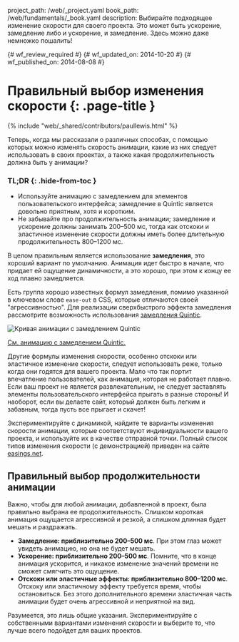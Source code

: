 project_path: /web/_project.yaml
book_path: /web/fundamentals/_book.yaml
description: Выбирайте подходящее изменение скорости для своего проекта. Это может быть ускорение, замедление либо и ускорение, и замедление. Здесь можно даже немножко пошалить!

{# wf_review_required #}
{# wf_updated_on: 2014-10-20 #}
{# wf_published_on: 2014-08-08 #}

# Правильный выбор изменения скорости {: .page-title }

{% include "web/_shared/contributors/paullewis.html" %}


Теперь, когда мы рассказали о различных способах, с помощью которых можно изменять скорость анимации, какие из них следует использовать в своих проектах, а также какая продолжительность должна быть у анимации?

### TL;DR {: .hide-from-toc }
- Используйте анимацию с замедлением для элементов пользовательского интерфейса; замедление в Quintic является довольно приятным, хотя и коротким.
- Не забывайте про продолжительность анимации; замедление и ускорение должны занимать 200–500 мс, тогда как отскоки и эластичное изменение скорости должны иметь более длительную продолжительность 800–1200 мс.


В целом правильным является использование **замедления**, это хороший вариант по умолчанию. Анимация идет быстро в начале, что придает ей ощущение динамичности, а это хорошо, при этом к концу ее ход плавно замедляется.

Есть группа хорошо известных формул замедления, помимо указанной в ключевом слове `ease-out` в CSS, которые отличаются своей "агрессивностью". Для реализации сверхбыстрого эффекта замедления рассмотрите возможность использования [замедления Quintic](http://easings.net/#easeOutQuint).

<img src="imgs/quintic-ease-out-markers.png" alt="Кривая анимации с замедлением Quintic" style="max-width: 300px"/>

<a href="https://googlesamples.github.io/web-fundamentals/samples/../fundamentals/design-and-ui/animations/box-move-quintic-ease-out.html">См. анимацию с замедлением Quintic.</a>

Другие формулы изменения скорости, особенно отскоки или эластичное изменение скорости, следует использовать реже, только когда они годятся для вашего проекта. Мало что так портит впечатление пользователей, как анимация, которая не работает плавно. Если ваш проект не является развлекательным, не следует заставлять элементы пользовательского интерфейса прыгать в разные стороны! И наоборот, если вы делаете сайт, который должен быть легким и забавным, тогда пусть все прыгает и скачет!

Экспериментируйте с динамикой, найдите те варианты изменения скорости анимации, которые соответствуют индивидуальности вашего проекта, и используйте их в качестве отправной точки. Полный список типов изменения скорости (с демонстрацией) приведен на сайте [easings.net](http://easings.net).

## Правильный выбор продолжительности анимации

Важно, чтобы для любой анимации, добавленной в проект, была правильно выбрана ее продолжительность. Слишком короткая анимация ощущается агрессивной и резкой, а слишком длинная будет мешать и раздражать.

* **Замедление: приблизительно 200–500 мс**. При этом глаз может увидеть анимацию, но она не будет мешать.
* **Ускорение: приблизительно 200–500 мс**. Помните, что в конце анимация ускорится, и никакое изменение значений времени не сможет смягчить это ощущение.
* **Отскоки или эластичные эффекты: приблизительно 800–1200 мс**. Отскоку или эластичному эффекту требуется время, чтобы остановиться. Без этого дополнительного времени эластичная часть анимации будет очень агрессивной и неприятной на вид.

Разумеется, это лишь общие указания. Экспериментируйте с собственными вариантами изменения скорости и выберите то, что лучше всего подойдет для ваших проектов.


